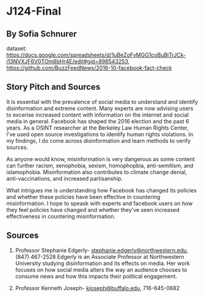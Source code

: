 # J124-Final
## By Sofia Schnurer

dataset: https://docs.google.com/spreadsheets/d/1uBeZoFyMGG1coBuBjTrJCk-j13NVXJF6V0TOm8bHr4E/edit#gid=898543253, https://github.com/BuzzFeedNews/2016-10-facebook-fact-check

## Story Pitch and Sources

It is essential with the prevalence of social media to understand and identify disinformation and extreme content. Many experts are now advising users to excerise increased content with information on the internet and social media in general. Facebook has shaped the 2016 election and the past 6 years. As a OSINT researcher at the Berkeley Law Human Rights Center, I've used open source investigations to identify human rights violations. In my findings, I do come across disinformation and learn methods to verify sources. 

As anyone would know, misinformation is very dangerous as some content can further racism, xenophobia, sexism, homophopbia, anti-semitism, and islamophobia. Misinformation also contributes to climate change denial, anti-vaccinations, and increased partisanship. 

What intrigues me is understanding how Facebook has changed its policies and whether these policies have been effective in countering misinformation. I hope to speask with experts and facebook users on how they feel policies have changed and whether they've seen increased effectiveness in countering misinformation. 

## Sources

1. Professor Stephanie Edgerly- stephanie.edgerly@northwestern.edu, (847) 467-2528
Edgerly is an Associate Professor at Northwestern University studying disinformation and its effects on media. Her work focuses on how social media alters the way an audience chooses to consume news and how this impacts their political engagement. 

2. Professor Kenneth Joseph- kjoseph@buffalo.edu, 716-645-0682
